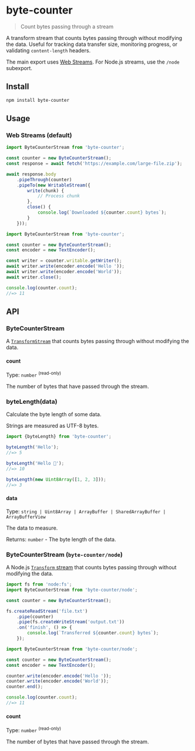 # byte-counter

> Count bytes passing through a stream

A transform stream that counts bytes passing through without modifying the data. Useful for tracking data transfer size, monitoring progress, or validating `content-length` headers.

The main export uses [Web Streams](https://developer.mozilla.org/docs/Web/API/Streams_API). For Node.js streams, use the `/node` subexport.

## Install

```sh
npm install byte-counter
```

## Usage

### Web Streams (default)

```js
import ByteCounterStream from 'byte-counter';

const counter = new ByteCounterStream();
const response = await fetch('https://example.com/large-file.zip');

await response.body
	.pipeThrough(counter)
	.pipeTo(new WritableStream({
		write(chunk) {
			// Process chunk
		},
		close() {
			console.log(`Downloaded ${counter.count} bytes`);
		}
	}));
```

```js
import ByteCounterStream from 'byte-counter';

const counter = new ByteCounterStream();
const encoder = new TextEncoder();

const writer = counter.writable.getWriter();
await writer.write(encoder.encode('Hello '));
await writer.write(encoder.encode('World'));
await writer.close();

console.log(counter.count);
//=> 11
```

## API

### ByteCounterStream

A [`TransformStream`](https://developer.mozilla.org/en-US/docs/Web/API/TransformStream) that counts bytes passing through without modifying the data.

#### count

Type: `number` <sup>(read-only)</sup>

The number of bytes that have passed through the stream.

### byteLength(data)

Calculate the byte length of some data.

Strings are measured as UTF-8 bytes.

```js
import {byteLength} from 'byte-counter';

byteLength('Hello');
//=> 5

byteLength('Hello 👋');
//=> 10

byteLength(new Uint8Array([1, 2, 3]));
//=> 3
```

#### data

Type: `string | Uint8Array | ArrayBuffer | SharedArrayBuffer | ArrayBufferView`

The data to measure.

Returns: `number` - The byte length of the data.

### ByteCounterStream (`byte-counter/node`)

A Node.js [`Transform` stream](https://nodejs.org/api/stream.html#class-streamtransform) that counts bytes passing through without modifying the data.

```js
import fs from 'node:fs';
import ByteCounterStream from 'byte-counter/node';

const counter = new ByteCounterStream();

fs.createReadStream('file.txt')
	.pipe(counter)
	.pipe(fs.createWriteStream('output.txt'))
	.on('finish', () => {
		console.log(`Transferred ${counter.count} bytes`);
	});
```

```js
import ByteCounterStream from 'byte-counter/node';

const counter = new ByteCounterStream();
const encoder = new TextEncoder();

counter.write(encoder.encode('Hello '));
counter.write(encoder.encode('World'));
counter.end();

console.log(counter.count);
//=> 11
```

#### count

Type: `number` <sup>(read-only)</sup>

The number of bytes that have passed through the stream.
